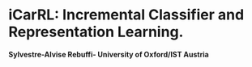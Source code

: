 # iCarRL: Incremental Classifier and Representation Learning.

__Sylvestre-Alvise Rebuffi- University of Oxford/IST Austria__

